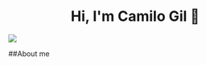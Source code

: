 <div align="center">
<h1 align="center">Hi, I'm Camilo Gil</a> 👋</h1>
</div>
<img src="https://imgur.com/a/xdZTUt2">


##About me
<!--
**iBlacKings/iBlacKings** is a ✨ _special_ ✨ repository because its `README.md` (this file) appears on your GitHub profile.

Here are some ideas to get you started:

- 🔭 I’m currently working on ...
- 🌱 I’m currently learning ...
- 👯 I’m looking to collaborate on ...
- 🤔 I’m looking for help with ...
- 💬 Ask me about ...
- 📫 How to reach me: ...
- 😄 Pronouns: ...
- ⚡ Fun fact: ...
-->
